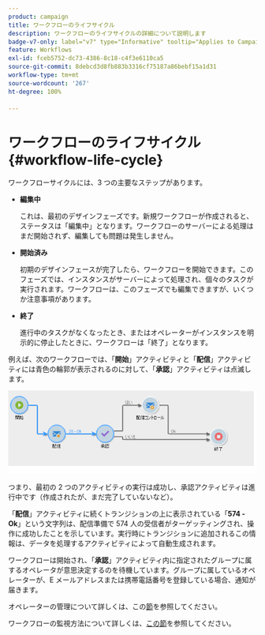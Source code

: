 ```yaml
---
product: campaign
title: ワークフローのライフサイクル
description: ワークフローのライフサイクルの詳細について説明します
badge-v7-only: label="v7" type="Informative" tooltip="Applies to Campaign Classic v7 only"
feature: Workflows
exl-id: fceb5752-dc73-4386-8c18-c4f3e6110ca5
source-git-commit: 8debcd3d8fb883b3316cf75187a86bebf15a1d31
workflow-type: tm+mt
source-wordcount: '267'
ht-degree: 100%

---
```


# ワークフローのライフサイクル {#workflow-life-cycle}



ワークフローサイクルには、3 つの主要なステップがあります。

* **編集中**

   これは、最初のデザインフェーズです。新規ワークフローが作成されると、ステータスは「編集中」となります。ワークフローのサーバーによる処理はまだ開始されず、編集しても問題は発生しません。

* **開始済み**

   初期のデザインフェースが完了したら、ワークフローを開始できます。このフェーズでは、インスタンスがサーバーによって処理され、個々のタスクが実行されます。ワークフローは、このフェーズでも編集できますが、いくつか注意事項があります。

* **終了**

   進行中のタスクがなくなったとき、またはオペレーターがインスタンスを明示的に停止したときに、ワークフローは「終了」となります。

例えば、次のワークフローでは、「**開始**」アクティビティと「**配信**」アクティビティには青色の輪郭が表示されるのに対して、「**承認**」アクティビティは点滅します。

![](assets/new-workflow-6.png)

つまり、最初の 2 つのアクティビティの実行は成功し、承認アクティビティは進行中です（作成されたが、まだ完了していないなど）。

「**配信**」アクティビティに続くトランジションの上に表示されている「**574 -Ok**」という文字列は、配信準備で 574 人の受信者がターゲッティングされ、操作に成功したことを示しています。実行時にトランジションに追加されるこの情報は、データを処理するアクティビティによって自動生成されます。

ワークフローは開始され、「**承認**」アクティビティ内に指定されたグループに属するオペレータが意思決定するのを待機しています。グループに属しているオペレーターが、E メールアドレスまたは携帯電話番号を登録している場合、通知が届きます。

オペレーターの管理について詳しくは、この[節](../../platform/using/access-management.md)を参照してください。

ワークフローの監視方法について詳しくは、[この節](monitoring-workflow-execution.md)を参照してください。
